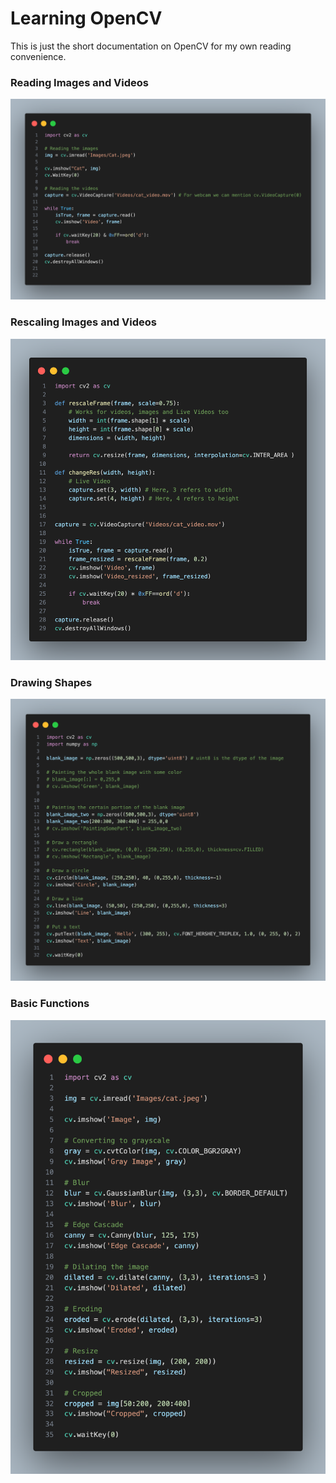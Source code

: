 # Learning OpenCV

This is just the short documentation on OpenCV for my own reading convenience.


### Reading Images and Videos

![Reading](ImagesForDocs/openCVReading.png)
 
### Rescaling Images and Videos

![Rescaling](ImagesForDocs/openCVRescaling.png)

### Drawing Shapes

![Draw](ImagesForDocs/openCVDraw.png)

### Basic Functions

![Basics](ImagesForDocs/BasicFunctions.png)


